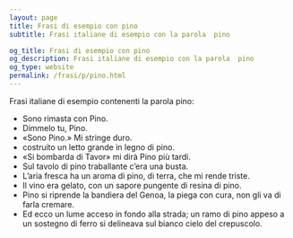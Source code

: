 ```yaml
---
layout: page
title: Frasi di esempio con pino 
subtitle: Frasi italiane di esempio con la parola  pino

og_title: Frasi di esempio con pino 
og_description: Frasi italiane di esempio con la parola  pino
og_type: website
permalink: /frasi/p/pino.html
---
```


Frasi italiane di esempio contenenti la parola pino:


- Sono rimasta con Pino.
- Dimmelo tu, Pino.
- «Sono Pino.» Mi stringe duro.
- costruito un letto grande in legno di pino.
- «Si bombarda di Tavor» mi dirà Pino più tardi.
- Sul tavolo di pino traballante c’era una busta.
- L’aria fresca ha un aroma di pino, di terra, che mi rende triste.
- Il vino era gelato, con un sapore pungente di resina di pino.
- Pino si riprende la bandiera del Genoa, la piega con cura, non gli va di farla cremare.
- Ed ecco un lume acceso in fondo alla strada; un ramo di pino appeso a un sostegno di ferro si delineava sul bianco cielo del crepuscolo.
